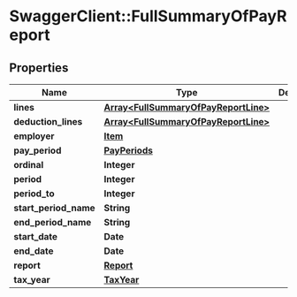 # SwaggerClient::FullSummaryOfPayReport

## Properties
Name | Type | Description | Notes
------------ | ------------- | ------------- | -------------
**lines** | [**Array&lt;FullSummaryOfPayReportLine&gt;**](FullSummaryOfPayReportLine.md) |  | [optional] 
**deduction_lines** | [**Array&lt;FullSummaryOfPayReportLine&gt;**](FullSummaryOfPayReportLine.md) |  | [optional] 
**employer** | [**Item**](Item.md) |  | [optional] 
**pay_period** | [**PayPeriods**](PayPeriods.md) |  | [optional] 
**ordinal** | **Integer** |  | [optional] 
**period** | **Integer** |  | [optional] 
**period_to** | **Integer** |  | [optional] 
**start_period_name** | **String** |  | [optional] 
**end_period_name** | **String** |  | [optional] 
**start_date** | **Date** |  | [optional] 
**end_date** | **Date** |  | [optional] 
**report** | [**Report**](Report.md) |  | [optional] 
**tax_year** | [**TaxYear**](TaxYear.md) |  | [optional] 

